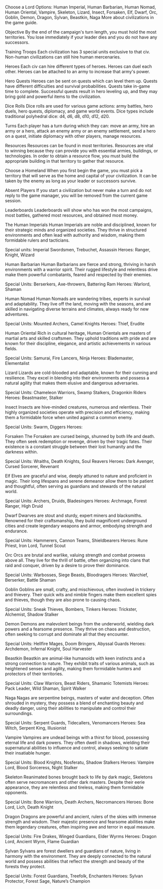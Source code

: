 Choose a Lord
Options: Human Imperial, Human Barbarian, Human Nomad, Human Oriental, Vampire, Skeleton, Lizard, Insect, Forsaken, Elf, Dwarf, Orc, Goblin, Demon, Dragon, Sylvan, Beastkin, Naga
More about civilizations in the game guide.

Objective
By the end of the campaign's turn length, you must hold the most territories. You lose immediately if your leader dies and you do not have any successors.

Training Troops
Each civilization has 3 special units exclusive to that civ. Non-human civilizations can still hire human mercenaries.

Heroes
Each civ can hire different types of heroes. Heroes can duel each other. Heroes can be attached to an army to increase that army's power.

Hero Quests
Heroes can be sent on quests which can level them up. Quests have different difficulties and survival probabilities. Quests take in-game time to complete. Successful quests result in hero leveling up, and they may bring gold and powerful items to the civilization.

Dice Rolls
Dice rolls are used for various game actions: army battles, hero duels, hero quests, diplomacy, and game world events. Dice types include traditional polyhedral dice: d4, d6, d8, d10, d12, d20.

Turns
Each player has a turn during which they can: move an army, hire an army or a hero, attack an enemy army or an enemy settlement, send a hero on a quest, initiate diplomacy with other players, manage resources.

Resources
Resources can be found in most territories. Resources are vital to winning because they can provide you with essential armies, buildings, or technologies. In order to obtain a resource flow, you must build the appropriate building in that territory to gather that resource.

Choose a Homeland
When you first begin the game, you must pick a territory that will serve as the home and capital of your civilization. It can be taken by the enemy as long as your leader or successors survive.

Absent Players
If you start a civilization but never make a turn and do not reply to the game manager, you will be removed from the current game session.

Leaderboards
Leaderboards will show who has won the most campaigns, most battles, gathered most resources, and obtained most money.

The Human Imperials
Human Imperials are noble and disciplined, known for their strategic minds and organized societies. They thrive in structured environments and often lead with authority and wisdom, making them formidable rulers and tacticians.

Special units: Imperial Swordsmen, Trebuchet, Assassin
Heroes: Ranger, Knight, Wizard

Human Barbarian
Human Barbarians are fierce and strong, thriving in harsh environments with a warrior spirit. Their rugged lifestyle and relentless drive make them powerful combatants, feared and respected by their enemies.

Special Units: Berserkers, Axe-throwers, Battering Ram
Heroes: Warlord, Shaman

Human Nomad
Human Nomads are wandering tribes, experts in survival and adaptability. They live off the land, moving with the seasons, and are skilled in navigating diverse terrains and climates, always ready for new adventures.

Special Units: Mounted Archers, Camel Knights
Heroes: Thief, Erudite

Human Oriental
Rich in cultural heritage, Human Orientals are masters of martial arts and skilled craftsmen. They uphold traditions with pride and are known for their discipline, elegance, and artistic achievements in various fields.

Special Units: Samurai, Fire Lancers, Ninja
Heroes: Blademaster, Elementalist

Lizard
Lizards are cold-blooded and adaptable, known for their cunning and resilience. They excel in blending into their environments and possess a natural agility that makes them elusive and dangerous adversaries.

Special Units: Chameleon Warriors, Swamp Stalkers, Dragonkin Riders
Heroes: Beastmaster, Stalker

Insect
Insects are hive-minded creatures, numerous and relentless. Their highly organized societies operate with precision and efficiency, making them a formidable force when united against a common enemy.

Special Units: Swarm, Diggers
Heroes: 

Forsaken
The Forsaken are cursed beings, shunned by both life and death. They often seek redemption or revenge, driven by their tragic fates. Their existence is a constant struggle between their lost humanity and the darkness within.

Special Units: Wraiths, Death Knights, Soul Reavers
Heroes: Dark Avenger, Cursed Sorcerer, Revenant

Elf
Elves are graceful and wise, deeply attuned to nature and proficient in magic. Their long lifespans and serene demeanor allow them to be patient and thoughtful, often serving as guardians and stewards of the natural world.

Special Units: Archers, Druids, Bladesingers
Heroes: Archmage, Forest Ranger, High Druid

Dwarf
Dwarves are stout and sturdy, expert miners and blacksmiths. Renowned for their craftsmanship, they build magnificent underground cities and create legendary weapons and armor, embodying strength and endurance.

Special Units: Hammerers, Cannon Teams, Shieldbearers
Heroes: Rune Priest, Iron Lord, Tunnel Scout

Orc
Orcs are brutal and warlike, valuing strength and combat prowess above all. They live for the thrill of battle, often organizing into clans that raid and conquer, driven by a desire to prove their dominance.

Special Units: Warbosses, Siege Beasts, Bloodragers
Heroes: Warchief, Berserker, Battle Shaman

Goblin
Goblins are small, crafty, and mischievous, often involved in trickery and thievery. Their quick wits and nimble fingers make them excellent spies and thieves, though they are also prone to causing chaos.

Special Units: Sneak Thieves, Bombers, Tinkers
Heroes: Trickster, Alchemist, Shadow Stalker

Demon
Demons are malevolent beings from the underworld, wielding dark powers and a fearsome presence. They thrive on chaos and destruction, often seeking to corrupt and dominate all that they encounter.

Special Units: Hellfire Mages, Doom Bringers, Abyssal Guards
Heroes: Archdemon, Infernal Knight, Soul Harvester

Beastkin
Beastkin are animal-like humanoids with keen instincts and a strong connection to nature. They exhibit traits of various animals, such as heightened senses and agility, making them formidable hunters and protectors of their territories.

Special Units: Claw Warriors, Beast Riders, Shamanic Totemists
Heroes: Pack Leader, Wild Shaman, Spirit Walker

Naga
Nagas are serpentine beings, masters of water and deception. Often shrouded in mystery, they possess a blend of enchanting beauty and deadly danger, using their abilities to manipulate and control their surroundings.

Special Units: Serpent Guards, Tidecallers, Venomancers
Heroes: Sea Witch, Serpent King, Illusionist

Vampire
Vampires are undead beings with a thirst for blood, possessing eternal life and dark powers. They often dwell in shadows, wielding their supernatural abilities to influence and control, always seeking to satiate their insatiable hunger.

Special Units: Blood Knights, Nosferatu, Shadow Stalkers
Heroes: Vampire Lord, Blood Sorceress, Night Stalker

Skeleton
Reanimated bones brought back to life by dark magic, Skeletons often serve necromancers and other dark masters. Despite their eerie appearance, they are relentless and tireless, making them formidable opponents.

Special Units: Bone Warriors, Death Archers, Necromancers
Heroes: Bone Lord, Lich, Death Knight

Dragon
Dragons are powerful and ancient, rulers of the skies with immense strength and wisdom. Their majestic presence and fearsome abilities make them legendary creatures, often inspiring awe and terror in equal measure.

Special Units: Fire Drakes, Winged Guardians, Elder Wyrms
Heroes: Dragon Lord, Ancient Wyrm, Flame Guardian

Sylvan
Sylvans are forest dwellers and guardians of nature, living in harmony with the environment. They are deeply connected to the natural world and possess abilities that reflect the strength and beauty of the forests they protect.

Special Units: Forest Guardians, Treefolk, Enchanters
Heroes: Sylvan Protector, Forest Sage, Nature’s Champion
